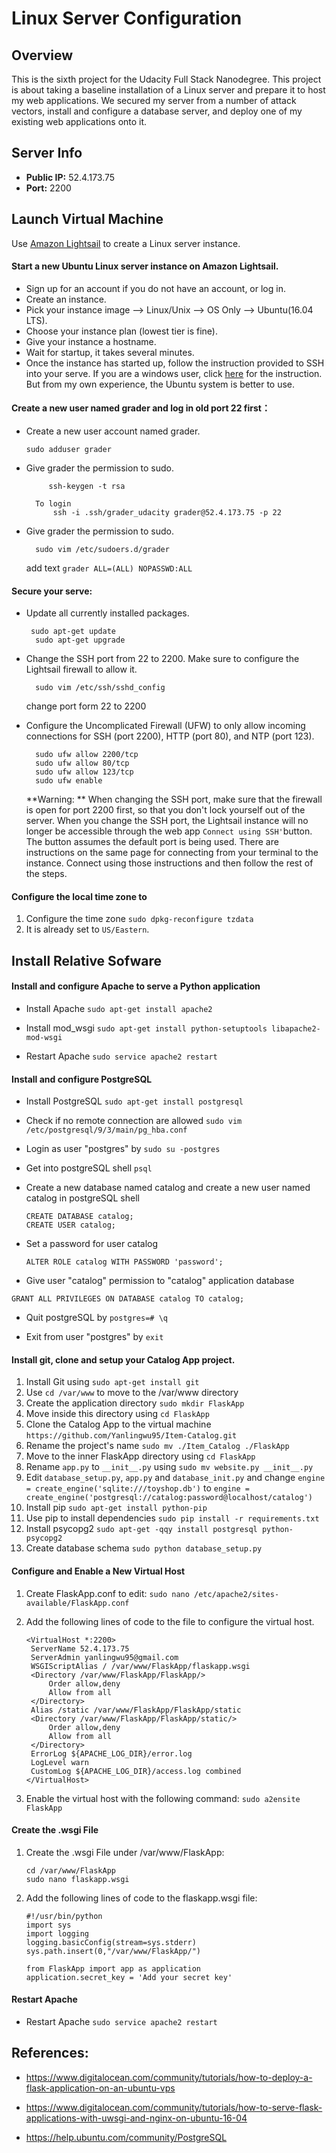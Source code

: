 # Linux Server Configuration

## Overview

This is the sixth project for the Udacity Full Stack Nanodegree. This project is about taking a baseline installation of a Linux server and prepare it to host my web applications.  We secured my server from a number of attack vectors, install and configure a database server, and deploy one of my existing web applications onto it. 

## Server Info

- **Public IP:** 52.4.173.75
- **Port:** 2200

## Launch Virtual Machine

Use [Amazon Lightsail](https://amazonlightsail.com/) to create a Linux server instance. 

#### Start a new Ubuntu Linux server instance on Amazon Lightsail.

- Sign up for an account if you do not have an account, or log in. 
- Create an instance.
- Pick your instance image --> Linux/Unix --> OS Only --> Ubuntu(16.04 LTS).
- Choose your instance plan (lowest tier is fine).
- Give your instance a hostname.
- Wait for startup, it takes several minutes. 
- Once the instance has started up, follow the instruction provided to SSH into your serve.  If you are a windows user, click [here](https://lightsail.aws.amazon.com/ls/docs/en/articles/lightsail-how-to-set-up-putty-to-connect-using-ssh) for the instruction. But from my own experience, the Ubuntu system is better to use. 

#### Create a new user named grader and log in old port 22 first： 

- Create a new user account named grader.

  `sudo adduser grader`

- Give grader the permission to sudo.

  ```
       ssh-keygen -t rsa
        
    To login
        ssh -i .ssh/grader_udacity grader@52.4.173.75 -p 22
  ```

- Give grader the permission to sudo.

  ```
    sudo vim /etc/sudoers.d/grader
  ```

  add text `grader ALL=(ALL) NOPASSWD:ALL`

#### Secure your serve: 

- Update all currently installed packages. 

  ```
   sudo apt-get update
    sudo apt-get upgrade
  ```

- Change the SSH port from 22 to 2200. Make sure to configure the Lightsail firewall to allow it.

  ```
    sudo vim /etc/ssh/sshd_config
  ```

  change port form 22 to 2200

- Configure the Uncomplicated Firewall (UFW) to only allow incoming  connections for SSH (port 2200), HTTP (port 80), and NTP (port 123).

  ```
    sudo ufw allow 2200/tcp
    sudo ufw allow 80/tcp
    sudo ufw allow 123/tcp
    sudo ufw enable
  ```

  **Warning: ** When changing the SSH port, make sure that the firewall is open for port 2200 first, so that you don't lock yourself out of the server. When you change the SSH port, the Lightsail instance will no longer be accessible through the web app `Connect using SSH'`button. The button assumes the default port is being used. There are instructions on the same page for connecting from your terminal to the instance. Connect using those instructions and then follow the rest of the steps.

#### Configure the local time zone to 

1. Configure the time zone `sudo dpkg-reconfigure tzdata`
2. It is already set to `US/Eastern`. 

## Install Relative Sofware

#### Install and configure Apache to serve a Python application

- Install Apache `sudo apt-get install apache2`

- Install mod_wsgi `sudo apt-get install python-setuptools libapache2-mod-wsgi`

- Restart Apache `sudo service apache2 restart`

#### Install and configure PostgreSQL

- Install PostgreSQL `sudo apt-get install postgresql`

- Check if no remote connection are allowed `sudo vim /etc/postgresql/9/3/main/pg_hba.conf`

- Login as user "postgres" by `sudo su -postgres`

- Get into postgreSQL shell `psql`

- Create a new database named catalog  and create a new user named catalog in postgreSQL shell

  ```
  CREATE DATABASE catalog;
  CREATE USER catalog;
  ```

- Set a password for user catalog

  ```
  ALTER ROLE catalog WITH PASSWORD 'password';
  ```

- Give user "catalog" permission to "catalog" application database

```
GRANT ALL PRIVILEGES ON DATABASE catalog TO catalog;
```

- Quit postgreSQL by  `postgres=# \q`

- Exit from user "postgres" by `exit`

#### Install git, clone and setup your Catalog App project.

1. Install Git using `sudo apt-get install git`
2. Use `cd /var/www` to move to the /var/www directory
3. Create the application directory `sudo mkdir FlaskApp`
4. Move inside this directory using `cd FlaskApp`
5. Clone the Catalog App to the virtual machine `https://github.com/Yanlingwu95/Item-Catalog.git`
6. Rename the project's name `sudo mv ./Item_Catalog ./FlaskApp`
7. Move to the inner FlaskApp directory using `cd FlaskApp`
8. Rename `app.py` to `__init__.py` using `sudo mv website.py __init__.py`
9. Edit `database_setup.py`, `app.py` and `database_init.py` and change `engine = create_engine('sqlite:///toyshop.db')` to `engine = create_engine('postgresql://catalog:password@localhost/catalog')`
10. Install pip `sudo apt-get install python-pip`
11. Use pip to install dependencies `sudo pip install -r requirements.txt`
12. Install psycopg2 `sudo apt-get -qqy install postgresql python-psycopg2`
13. Create database schema `sudo python database_setup.py`

#### Configure and Enable a New Virtual Host

1. Create FlaskApp.conf to edit: `sudo nano /etc/apache2/sites-available/FlaskApp.conf`

2. Add the following lines of code to the file to configure the virtual host.

   ```
   <VirtualHost *:2200>
   	ServerName 52.4.173.75
   	ServerAdmin yanlingwu95@gmail.com
   	WSGIScriptAlias / /var/www/FlaskApp/flaskapp.wsgi
   	<Directory /var/www/FlaskApp/FlaskApp/>
   		Order allow,deny
   		Allow from all
   	</Directory>
   	Alias /static /var/www/FlaskApp/FlaskApp/static
   	<Directory /var/www/FlaskApp/FlaskApp/static/>
   		Order allow,deny
   		Allow from all
   	</Directory>
   	ErrorLog ${APACHE_LOG_DIR}/error.log
   	LogLevel warn
   	CustomLog ${APACHE_LOG_DIR}/access.log combined
   </VirtualHost>
   ```

3. Enable the virtual host with the following command: `sudo a2ensite FlaskApp`

#### Create the .wsgi File

1. Create the .wsgi File under /var/www/FlaskApp:

   ```
   cd /var/www/FlaskApp
   sudo nano flaskapp.wsgi 
   ```

2. Add the following lines of code to the flaskapp.wsgi file:

   ```
   #!/usr/bin/python
   import sys
   import logging
   logging.basicConfig(stream=sys.stderr)
   sys.path.insert(0,"/var/www/FlaskApp/")
   
   from FlaskApp import app as application
   application.secret_key = 'Add your secret key'
   ```

#### Restart Apache

- Restart Apache `sudo service apache2 restart `

## References:

-  <https://www.digitalocean.com/community/tutorials/how-to-deploy-a-flask-application-on-an-ubuntu-vps>

- <https://www.digitalocean.com/community/tutorials/how-to-serve-flask-applications-with-uwsgi-and-nginx-on-ubuntu-16-04>

- <https://help.ubuntu.com/community/PostgreSQL>

